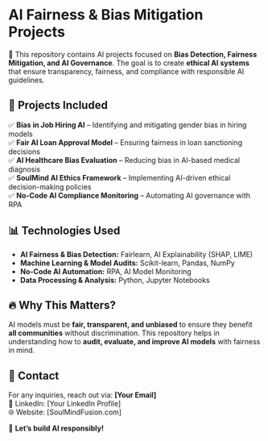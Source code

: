 # AI Fairness & Bias Mitigation Projects  

🚀 This repository contains AI projects focused on **Bias Detection, Fairness Mitigation, and AI Governance**. The goal is to create **ethical AI systems** that ensure transparency, fairness, and compliance with responsible AI guidelines.  

## 📌 Projects Included  
✅ **Bias in Job Hiring AI** – Identifying and mitigating gender bias in hiring models  
✅ **Fair AI Loan Approval Model** – Ensuring fairness in loan sanctioning decisions  
✅ **AI Healthcare Bias Evaluation** – Reducing bias in AI-based medical diagnosis  
✅ **SoulMind AI Ethics Framework** – Implementing AI-driven ethical decision-making policies  
✅ **No-Code AI Compliance Monitoring** – Automating AI governance with RPA  

## 📊 Technologies Used  
- **AI Fairness & Bias Detection:** Fairlearn, AI Explainability (SHAP, LIME)  
- **Machine Learning & Model Audits:** Scikit-learn, Pandas, NumPy  
- **No-Code AI Automation:** RPA, AI Model Monitoring  
- **Data Processing & Analysis:** Python, Jupyter Notebooks  

## 🔥 Why This Matters?  
AI models must be **fair, transparent, and unbiased** to ensure they benefit **all communities** without discrimination. This repository helps in understanding how to **audit, evaluate, and improve AI models** with fairness in mind.  

## 📩 Contact  
For any inquiries, reach out via: **[Your Email]**  
📌 LinkedIn: [Your LinkedIn Profile]  
🌐 Website: [SoulMindFusion.com]  

🚀 **Let’s build AI responsibly!**  

